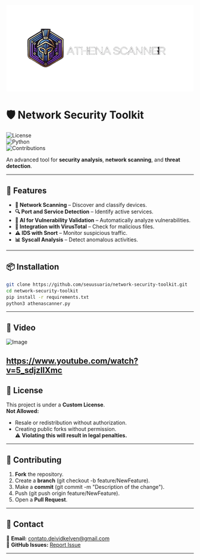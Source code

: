 <p align="center">
  <img src="https://github.com/xM4skByt3z/Gifs/blob/main/AthenaScannerLogo.png" alt="Network Security Toolkit" width="1000">
</p>

# 🛡️ Network Security Toolkit  

![License](https://img.shields.io/badge/license-Custom-blue)  
![Python](https://img.shields.io/badge/python-3.8%2B-blue)  
![Contributions](https://img.shields.io/badge/contributions-welcome-brightgreen)  

An advanced tool for **security analysis**, **network scanning**, and **threat detection**.  

---

## 🚀 Features  

- **📡 Network Scanning** – Discover and classify devices.  
- **🔍 Port and Service Detection** – Identify active services.  
- **🧠 AI for Vulnerability Validation** – Automatically analyze vulnerabilities.  
- **🛑 Integration with VirusTotal** – Check for malicious files.  
- **⚠️ IDS with Snort** – Monitor suspicious traffic.  
- **📊 Syscall Analysis** – Detect anomalous activities.  

---

## 📦 Installation  

```bash
git clone https://github.com/seuusuario/network-security-toolkit.git
cd network-security-toolkit
pip install -r requirements.txt
python3 athenascanner.py
```
---

## 🎥 Video   
![Image](https://github.com/user-attachments/assets/fdc61e9b-84fa-4962-adf2-172d38bbc96e)
## https://www.youtube.com/watch?v=5_sdjzIlXmc
## 📄 License  

This project is under a **Custom License**.  
**Not Allowed:**  
- Resale or redistribution without authorization.
- Creating public forks without permission.  
⚠ **Violating this will result in legal penalties.**  

---


## 🤝 Contributing  

1. **Fork** the repository. 
2. Create a **branch** (git checkout -b feature/NewFeature).  
3. Make a **commit** (git commit -m "Description of the change").  
4. Push (git push origin feature/NewFeature).  
5. Open a **Pull Request**.  

---

## 📧 Contact  

📩 **Email:** contato.deividkelven@gmail.com  
💬 **GitHub Issues:** [Report Issue](https://github.com/seuusuario/network-security-toolkit/issues)  

---

